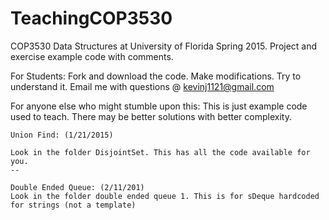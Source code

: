 # TeachingCOP3530
COP3530 Data Structures at University of Florida Spring 2015. Project and exercise example code with comments.

For Students: 
Fork and download the code. Make modifications. Try to understand it. Email me with questions @ kevinj1121@gmail.com

For anyone else who might stumble upon this: 
This is just example code used to teach. There may be better solutions with better complexity. 


~~~~~~
Union Find: (1/21/2015)

Look in the folder DisjointSet. This has all the code available for you.
--

Double Ended Queue: (2/11/201)
Look in the folder double ended queue 1. This is for sDeque hardcoded for strings (not a template)
~~~~~~
